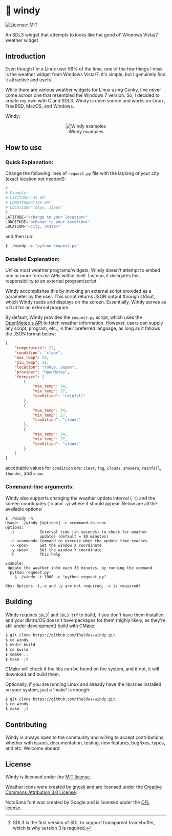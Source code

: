 # 🍃 windy
[![License: MIT](https://img.shields.io/badge/License-MIT-8affa5.svg)](https://opensource.org/licenses/MIT)

An SDL3 widget that attempts to looks like the good ol' Windows Vista/7 weather
widget

## Introduction
Even though I'm a Linux user 99% of the time, one of the few things I miss is
the weather widget from Windows Vista/7: it's simple, but I genuinely find it
attractive and useful.

While there are various weather widgets for Linux using Conky, I've never come
across one that resembled the Windows 7 version. So, I decided to create my own
with C and SDL3. Windy is open source and works on Linux, FreeBSD, MacOS, and
Windows.

Windy:
<p align="center">
<img align="center" src="https://i.imgur.com/Fz9L7iC.png" alt="Windy examples">
<br>
Windy examples
</p>
</a>

## How to use
### Quick Explanation:

Change the following lines of `request.py` file with the lat/long of your city
(exact location not needed!):
```python
#
# Example:
# LATITUDE="35.69"
# LONGITUDE="139.69"
# LOCATION="Tokyo, Japan"
#
LATITUDE="<change to your location>"
LONGITUDE="<change to your location>"
LOCATION="<City, State>"
```

and then run:
```c
$ ./windy -c "python request.py"
```

### Detailed Explanation:

Unlike most weather programs/widgets, Windy doesn't attempt to embed one or more
forecast APIs within itself. Instead, it delegates this responsibility to an
external program/script.

Windy accomplishes this by invoking an external script provided as a parameter by
the user. This script returns JSON output through stdout, which Windy reads and
displays on the screen. Essentially, Windy serves as a GUI for an external
program.

By default, Windy provides the `request.py` script, which uses the
[OpenMeteo's API](https://open-meteo.com/en/docs) to fetch weather information.
However, users can supply any script, program, etc., in their preferred language,
as long as it follows the JSON format below:
```json
{
    "temperature": 22,
    "condition": "clear",
    "max_temp": 20,
    "min_temp": 15,
    "location": "Tokyo, Japan",
    "provider": "OpenMeteo",
    "forecast": [
        {
            "max_temp": 34,
            "min_temp": 27,
            "condition": "rainfall"
        },
        {
            "max_temp": 34,
            "min_temp": 27,
            "condition": "clouds"
        },
        {
            "max_temp": 34,
            "min_temp": 27,
            "condition": "clouds"
        }
    ]
}

```
acceptable values for `condition` are: `clear`, `fog`, `clouds`, `showers`, 
`rainfall`, `thunder`, and `snow`.

### Command-line arguments:

Windy also supports changing the weather update interval (`-t`) and the screen
coordinates (`-x` and `-y`) where it should appear. Below are all the available
options:
```text
$ ./windy -h
Usage: ./windy [options] -c <command-to-run>
Options:
  -t           Interval time (in seconds) to check for weather
               updates (default = 10 minutes)
  -c <command> Command to execute when the update time reaches
  -x <pos>     Set the window X coordinate
  -y <pos>     Set the window Y coordinate
  -h           This help

Example:
 Update the weather info each 30 minutes, by running the command
 'python request.py'
    $ ./windy -t 1800 -c "python request.py"

Obs: Options -t,-x and -y are not required, -c is required!
```

## Building
Windy requires `SDL3`[^sdl3_note] and `SDL3_ttf` to build, if you don't have
them installed and your distro/OS doesn't have packages for them (highly likely,
as they're still under development) build with CMake:
```bash
$ git clone https://github.com/Theldus/windy.git
$ cd windy
$ mkdir build
$ cd build
$ cmake ..
$ make -j4
```
CMake will check if the libs can be found on the system, and if not, it will
download and build them.

Optionally, if you are running Linux and already have the libraries installed on
your system, just a 'make' is enough:
```bash
$ git clone https://github.com/Theldus/windy.git
$ cd windy
$ make -j4
```

[^sdl3_note]: SDL3 is the first version of SDL to support transparent framebuffer, 
which is why version 3 is required.

## Contributing
Windy is always open to the community and willing to accept contributions,
whether with issues, documentation, testing, new features, bugfixes, typos, and
etc. Welcome aboard.

## License
Windy is licensed under the [MIT license](https://opensource.org/license/mit/).

Weather icons were created by
[gnokii](https://www.deviantart.com/gnokii/art/Weather-Icon-Set-308364079) and
are licensed under the
[Creative Commons Attribution 3.0 License](https://creativecommons.org/licenses/by/3.0/).

NotoSans font was created by Google and is licensed under the
[OFL license](https://opensource.org/license/ofl-1-1/).

